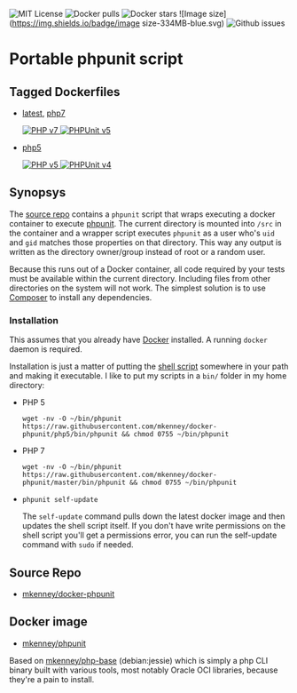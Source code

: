 ![MIT License](https://img.shields.io/github/license/mkenney/docker-phpunit.svg) ![Docker pulls](https://img.shields.io/docker/pulls/mkenney/phpunit.svg) ![Docker stars](https://img.shields.io/docker/stars/mkenney/phpunit.svg) ![Image size](https://img.shields.io/badge/image size-334MB-blue.svg) ![Github issues](https://img.shields.io/github/issues-raw/mkenney/docker-phpunit.svg)

# Portable phpunit script

## Tagged Dockerfiles

* [latest](https://github.com/mkenney/docker-phpunit/blob/master/Dockerfile), [php7](https://github.com/mkenney/docker-phpunit/blob/master/Dockerfile)

  [![PHP v7](https://img.shields.io/badge/PHP-v7.0.6-8892bf.svg) ![PHPUnit v5](https://img.shields.io/badge/PHPUnit-v5.3.4-brightgreen.svg)](https://github.com/mkenney/docker-phpunit)

* [php5](https://github.com/mkenney/docker-phpunit/blob/php5/Dockerfile)

  [![PHP v5](https://img.shields.io/badge/PHP-v5.6.21-8892bf.svg) ![PHPUnit v4](https://img.shields.io/badge/PHPUnit-v4.8.26-brightgreen.svg)](https://github.com/mkenney/docker-phpunit/tree/php5)

## Synopsys

The [source repo](https://github.com/mkenney/docker-phpunit) contains a `phpunit` script that wraps executing a docker container to execute [phpunit](https://phpunit.de/). The current directory is mounted into `/src` in the container and a wrapper script executes `phpunit` as a user who's `uid` and `gid` matches those properties on that directory. This way any output is written as the directory owner/group instead of root or a random user.

Because this runs out of a Docker container, all code required by your tests must be available within the current directory. Including files from other directories on the system will not work. The simplest solution is to use [Composer](https://hub.docker.com/r/mkenney/composer/) to install any dependencies.

### Installation

This assumes that you already have [Docker](https://www.docker.com) installed. A running `docker` daemon is required.

Installation is just a matter of putting the [shell script](https://github.com/mkenney/docker-phpunit/blob/master/bin/phpunit) somewhere in your path and making it executable. I like to put my scripts in a `bin/` folder in my home directory:
* PHP 5

  `wget -nv -O ~/bin/phpunit https://raw.githubusercontent.com/mkenney/docker-phpunit/php5/bin/phpunit && chmod 0755 ~/bin/phpunit`
* PHP 7

  `wget -nv -O ~/bin/phpunit https://raw.githubusercontent.com/mkenney/docker-phpunit/master/bin/phpunit && chmod 0755 ~/bin/phpunit`
* `phpunit self-update`

  The `self-update` command pulls down the latest docker image and then updates the shell script itself. If you don't have write permissions on the shell script you'll get a permissions error, you can run the self-update command with `sudo` if needed.

## Source Repo

* [mkenney/docker-phpunit](https://github.com/mkenney/docker-phpunit)

## Docker image

* [mkenney/phpunit](https://hub.docker.com/r/mkenney/phpunit/)

Based on [mkenney/php-base](https://hub.docker.com/r/mkenney/php-base/) (debian:jessie) which is simply a php CLI binary built with various tools, most notably Oracle OCI libraries, because they're a pain to install.
